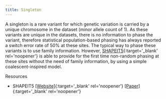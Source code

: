 ```yaml
---
title: Singleton
---
```


A singleton is a rare variant for which genetic variation is carried by a unique chromosome in the dataset (minor allele count of 1). As these variants are unique in the datasets, there is no information to phase the variant, therefore statistical population-based phasing has always reported a switch error rate of 50% at these sites. The typical way to phase these variants is to use family information. However, [SHAPEIT5](https://odelaneau.github.io/shapeit5/){:target='_blank' rel='noopener'} is able to provide for the first time non-random phasing at these sites without the need of family information, by using a simple coalescent-inspired model.

Resources
- SHAPEIT5 [\[Website\]](https://odelaneau.github.io/shapeit5/){:target='_blank' rel='noopener'} [\[Paper\]](https://www.biorxiv.org/content/10.1101/2022.10.19.512867v1){:target='_blank' rel='noopener'} 
